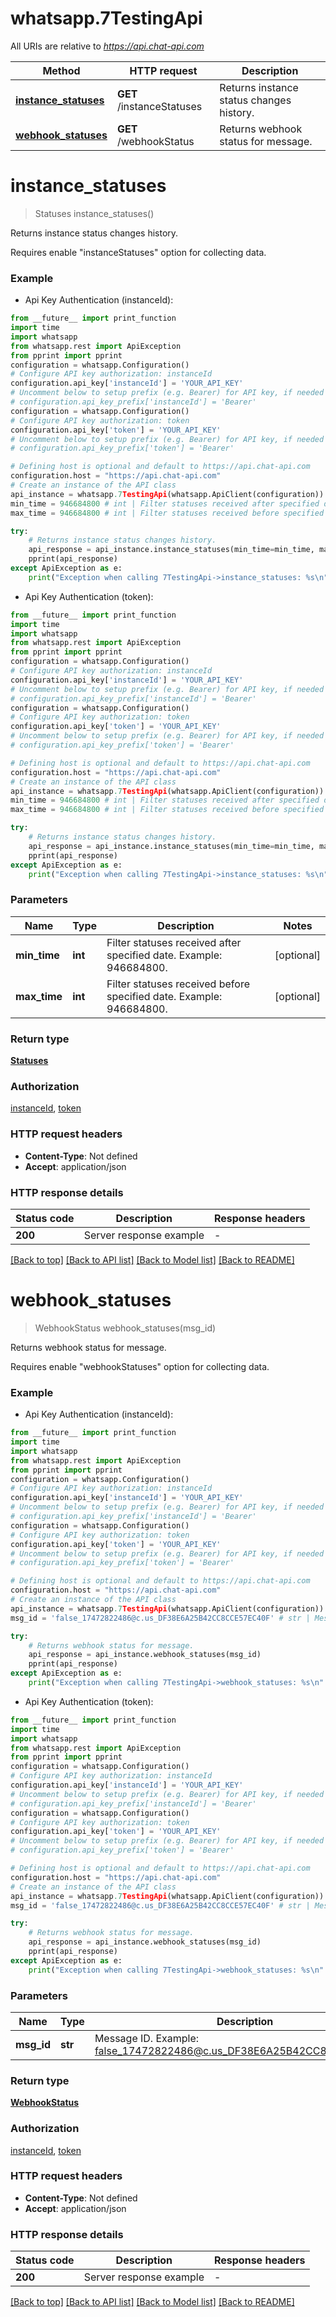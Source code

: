 # whatsapp.7TestingApi

All URIs are relative to *https://api.chat-api.com*

Method | HTTP request | Description
------------- | ------------- | -------------
[**instance_statuses**](7TestingApi.md#instance_statuses) | **GET** /instanceStatuses | Returns instance status changes history.
[**webhook_statuses**](7TestingApi.md#webhook_statuses) | **GET** /webhookStatus | Returns webhook status for message.


# **instance_statuses**
> Statuses instance_statuses()

Returns instance status changes history.

Requires enable \"instanceStatuses\" option for collecting data.

### Example

* Api Key Authentication (instanceId):
```python
from __future__ import print_function
import time
import whatsapp
from whatsapp.rest import ApiException
from pprint import pprint
configuration = whatsapp.Configuration()
# Configure API key authorization: instanceId
configuration.api_key['instanceId'] = 'YOUR_API_KEY'
# Uncomment below to setup prefix (e.g. Bearer) for API key, if needed
# configuration.api_key_prefix['instanceId'] = 'Bearer'
configuration = whatsapp.Configuration()
# Configure API key authorization: token
configuration.api_key['token'] = 'YOUR_API_KEY'
# Uncomment below to setup prefix (e.g. Bearer) for API key, if needed
# configuration.api_key_prefix['token'] = 'Bearer'

# Defining host is optional and default to https://api.chat-api.com
configuration.host = "https://api.chat-api.com"
# Create an instance of the API class
api_instance = whatsapp.7TestingApi(whatsapp.ApiClient(configuration))
min_time = 946684800 # int | Filter statuses received after specified date. Example: 946684800. (optional)
max_time = 946684800 # int | Filter statuses received before specified date. Example: 946684800. (optional)

try:
    # Returns instance status changes history.
    api_response = api_instance.instance_statuses(min_time=min_time, max_time=max_time)
    pprint(api_response)
except ApiException as e:
    print("Exception when calling 7TestingApi->instance_statuses: %s\n" % e)
```

* Api Key Authentication (token):
```python
from __future__ import print_function
import time
import whatsapp
from whatsapp.rest import ApiException
from pprint import pprint
configuration = whatsapp.Configuration()
# Configure API key authorization: instanceId
configuration.api_key['instanceId'] = 'YOUR_API_KEY'
# Uncomment below to setup prefix (e.g. Bearer) for API key, if needed
# configuration.api_key_prefix['instanceId'] = 'Bearer'
configuration = whatsapp.Configuration()
# Configure API key authorization: token
configuration.api_key['token'] = 'YOUR_API_KEY'
# Uncomment below to setup prefix (e.g. Bearer) for API key, if needed
# configuration.api_key_prefix['token'] = 'Bearer'

# Defining host is optional and default to https://api.chat-api.com
configuration.host = "https://api.chat-api.com"
# Create an instance of the API class
api_instance = whatsapp.7TestingApi(whatsapp.ApiClient(configuration))
min_time = 946684800 # int | Filter statuses received after specified date. Example: 946684800. (optional)
max_time = 946684800 # int | Filter statuses received before specified date. Example: 946684800. (optional)

try:
    # Returns instance status changes history.
    api_response = api_instance.instance_statuses(min_time=min_time, max_time=max_time)
    pprint(api_response)
except ApiException as e:
    print("Exception when calling 7TestingApi->instance_statuses: %s\n" % e)
```

### Parameters

Name | Type | Description  | Notes
------------- | ------------- | ------------- | -------------
 **min_time** | **int**| Filter statuses received after specified date. Example: 946684800. | [optional]
 **max_time** | **int**| Filter statuses received before specified date. Example: 946684800. | [optional]

### Return type

[**Statuses**](Statuses.md)

### Authorization

[instanceId](../README.md#instanceId), [token](../README.md#token)

### HTTP request headers

 - **Content-Type**: Not defined
 - **Accept**: application/json

### HTTP response details
| Status code | Description | Response headers |
|-------------|-------------|------------------|
**200** | Server response example |  -  |

[[Back to top]](#) [[Back to API list]](../README.md#documentation-for-api-endpoints) [[Back to Model list]](../README.md#documentation-for-models) [[Back to README]](../README.md)

# **webhook_statuses**
> WebhookStatus webhook_statuses(msg_id)

Returns webhook status for message.

Requires enable \"webhookStatuses\" option for collecting data.

### Example

* Api Key Authentication (instanceId):
```python
from __future__ import print_function
import time
import whatsapp
from whatsapp.rest import ApiException
from pprint import pprint
configuration = whatsapp.Configuration()
# Configure API key authorization: instanceId
configuration.api_key['instanceId'] = 'YOUR_API_KEY'
# Uncomment below to setup prefix (e.g. Bearer) for API key, if needed
# configuration.api_key_prefix['instanceId'] = 'Bearer'
configuration = whatsapp.Configuration()
# Configure API key authorization: token
configuration.api_key['token'] = 'YOUR_API_KEY'
# Uncomment below to setup prefix (e.g. Bearer) for API key, if needed
# configuration.api_key_prefix['token'] = 'Bearer'

# Defining host is optional and default to https://api.chat-api.com
configuration.host = "https://api.chat-api.com"
# Create an instance of the API class
api_instance = whatsapp.7TestingApi(whatsapp.ApiClient(configuration))
msg_id = 'false_17472822486@c.us_DF38E6A25B42CC8CCE57EC40F' # str | Message ID. Example: false_17472822486@c.us_DF38E6A25B42CC8CCE57EC40F.

try:
    # Returns webhook status for message.
    api_response = api_instance.webhook_statuses(msg_id)
    pprint(api_response)
except ApiException as e:
    print("Exception when calling 7TestingApi->webhook_statuses: %s\n" % e)
```

* Api Key Authentication (token):
```python
from __future__ import print_function
import time
import whatsapp
from whatsapp.rest import ApiException
from pprint import pprint
configuration = whatsapp.Configuration()
# Configure API key authorization: instanceId
configuration.api_key['instanceId'] = 'YOUR_API_KEY'
# Uncomment below to setup prefix (e.g. Bearer) for API key, if needed
# configuration.api_key_prefix['instanceId'] = 'Bearer'
configuration = whatsapp.Configuration()
# Configure API key authorization: token
configuration.api_key['token'] = 'YOUR_API_KEY'
# Uncomment below to setup prefix (e.g. Bearer) for API key, if needed
# configuration.api_key_prefix['token'] = 'Bearer'

# Defining host is optional and default to https://api.chat-api.com
configuration.host = "https://api.chat-api.com"
# Create an instance of the API class
api_instance = whatsapp.7TestingApi(whatsapp.ApiClient(configuration))
msg_id = 'false_17472822486@c.us_DF38E6A25B42CC8CCE57EC40F' # str | Message ID. Example: false_17472822486@c.us_DF38E6A25B42CC8CCE57EC40F.

try:
    # Returns webhook status for message.
    api_response = api_instance.webhook_statuses(msg_id)
    pprint(api_response)
except ApiException as e:
    print("Exception when calling 7TestingApi->webhook_statuses: %s\n" % e)
```

### Parameters

Name | Type | Description  | Notes
------------- | ------------- | ------------- | -------------
 **msg_id** | **str**| Message ID. Example: false_17472822486@c.us_DF38E6A25B42CC8CCE57EC40F. |

### Return type

[**WebhookStatus**](WebhookStatus.md)

### Authorization

[instanceId](../README.md#instanceId), [token](../README.md#token)

### HTTP request headers

 - **Content-Type**: Not defined
 - **Accept**: application/json

### HTTP response details
| Status code | Description | Response headers |
|-------------|-------------|------------------|
**200** | Server response example |  -  |

[[Back to top]](#) [[Back to API list]](../README.md#documentation-for-api-endpoints) [[Back to Model list]](../README.md#documentation-for-models) [[Back to README]](../README.md)

